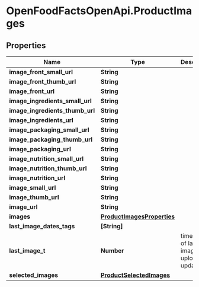 # OpenFoodFactsOpenApi.ProductImages

## Properties

Name | Type | Description | Notes
------------ | ------------- | ------------- | -------------
**image_front_small_url** | **String** |  | [optional] 
**image_front_thumb_url** | **String** |  | [optional] 
**image_front_url** | **String** |  | [optional] 
**image_ingredients_small_url** | **String** |  | [optional] 
**image_ingredients_thumb_url** | **String** |  | [optional] 
**image_ingredients_url** | **String** |  | [optional] 
**image_packaging_small_url** | **String** |  | [optional] 
**image_packaging_thumb_url** | **String** |  | [optional] 
**image_packaging_url** | **String** |  | [optional] 
**image_nutrition_small_url** | **String** |  | [optional] 
**image_nutrition_thumb_url** | **String** |  | [optional] 
**image_nutrition_url** | **String** |  | [optional] 
**image_small_url** | **String** |  | [optional] 
**image_thumb_url** | **String** |  | [optional] 
**image_url** | **String** |  | [optional] 
**images** | [**ProductImagesProperties**](ProductImagesProperties.md) |  | [optional] 
**last_image_dates_tags** | **[String]** |  | [optional] 
**last_image_t** | **Number** | timestamp of last image upload (or update?) | [optional] 
**selected_images** | [**ProductSelectedImages**](ProductSelectedImages.md) |  | [optional] 


